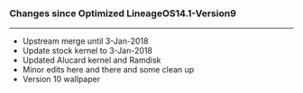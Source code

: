 ### Changes since Optimized LineageOS14.1-Version9

---------------------------------------------------
* Upstream merge until 3-Jan-2018
* Update stock kernel to 3-Jan-2018
* Updated Alucard kernel and Ramdisk
* Minor edits here and there and some clean up
* Version 10 wallpaper
